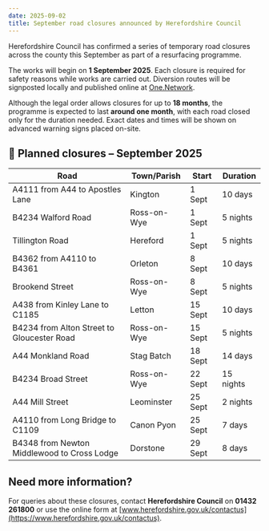 ```yaml
---
date: 2025-09-02
title: September road closures announced by Herefordshire Council
---
```


Herefordshire Council has confirmed a series of temporary road closures across the county this September as part of a resurfacing programme.

The works will begin on **1 September 2025**. Each closure is required for safety reasons while works are carried out. Diversion routes will be signposted locally and published online at [One.Network](https://one.network).

Although the legal order allows closures for up to **18 months**, the programme is expected to last **around one month**, with each road closed only for the duration needed. Exact dates and times will be shown on advanced warning signs placed on-site.

## 📅 Planned closures – September 2025

| Road                                          | Town/Parish   | Start     | Duration  |
| --------------------------------------------- | ------------- | --------- | --------- |
| A4111 from A44 to Apostles Lane               | Kington       | 1 Sept    | 10 days   |
| B4234 Walford Road                            | Ross-on-Wye   | 1 Sept    | 5 nights  |
| Tillington Road                               | Hereford      | 1 Sept    | 5 nights  |
| B4362 from A4110 to B4361                     | Orleton       | 8 Sept    | 10 days   |
| Brookend Street                               | Ross-on-Wye   | 8 Sept    | 5 nights  |
| A438 from Kinley Lane to C1185                | Letton        | 15 Sept   | 10 days   |
| B4234 from Alton Street to Gloucester Road    | Ross-on-Wye   | 15 Sept   | 5 nights  |
| A44 Monkland Road                             | Stag Batch    | 18 Sept   | 14 days   |
| B4234 Broad Street                            | Ross-on-Wye   | 22 Sept   | 15 nights |
| A44 Mill Street                               | Leominster    | 25 Sept   | 2 nights  |
| A4110 from Long Bridge to C1109               | Canon Pyon    | 25 Sept   | 7 days    |
| B4348 from Newton Middlewood to Cross Lodge   | Dorstone      | 29 Sept   | 8 days    |

## Need more information?

For queries about these closures, contact **Herefordshire Council** on **01432 261800** or use the online form at [www.herefordshire.gov.uk/contactus](https://www.herefordshire.gov.uk/contactus).

